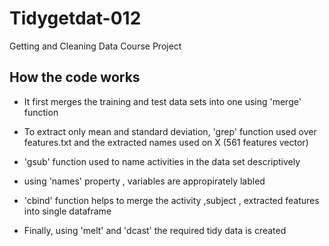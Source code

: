 # Tidygetdat-012
Getting and Cleaning  Data Course Project

## How the code works

 * It first merges the training and test data sets into one using 'merge' function
 * To extract only mean and standard deviation, 'grep' function used over features.txt
   and the extracted names used on X (561  features vector)
 * 'gsub' function used to name activities in the data set descriptively 
 
 * using 'names' property , variables are appropirately labled
 * 'cbind' function helps to merge the activity ,subject , extracted features into
   single dataframe
   
 * Finally, using 'melt' and 'dcast' the required tidy data is created


